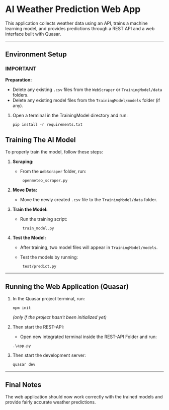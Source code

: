 # AI Weather Prediction Web App

This application collects weather data using an API, trains a machine learning model, and provides predictions through a REST API and a web interface built with Quasar.

---

## Environment Setup

### IMPORTANT
**Preparation:**
   - Delete any existing `.csv` files from the `WebScraper` or `TrainingModel/data` folders.
   - Delete any existing model files from the `TrainingModel/models` folder (if any).

1. Open a terminal in the TrainingModel directory and run:

   ```
   pip install -r requirements.txt
   ```

## Training The AI Model

To properly train the model, follow these steps:

1. **Scraping:**
   - From the `WebScraper` folder, run:

     ```
      openmeteo_scraper.py
     ```

2. **Move Data:**
   - Move the newly created `.csv` file to the `TrainingModel/data` folder.


3. **Train the Model:**
   - Run the training script:

     ```
      train_model.py
     ```

4. **Test the Model:**
   - After training, two model files will appear in `TrainingModel/models`.
   - Test the models by running:

     ```
      test/predict.py
     ```

---

## Running the Web Application (Quasar)

1. In the Quasar project terminal, run:

   ```
   npm init
   ```

   *(only if the project hasn't been initialized yet)*

2. Then start the REST-API:
    - Open new integrated terminal inside the REST-API Folder and run:
    ```
    .\app.py
    ```

3. Then start the development server:

   ```
   quasar dev
   ```

---

## Final Notes

The web application should now work correctly with the trained models and provide fairly accurate weather predictions.

